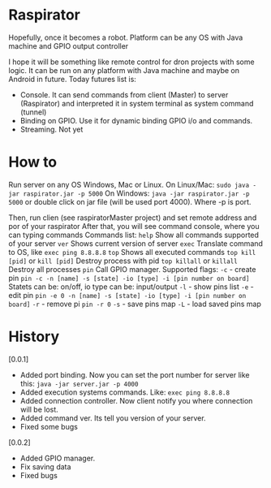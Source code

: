 # Raspirator
Hopefully, once it becomes a robot. Platform can be any OS with Java machine and GPIO output controller


I hope it will be something like remote control for dron projects with some logic.
It can be run on any platform with Java machine and maybe on Android in future.
Today futures list is:

- Console. It can send commands from client (Master) to server (Raspirator) and interpreted it in system terminal as system command (tunnel)
- Binding on GPIO. Use it for dynamic binding GPIO i/o and commands.
- Streaming. Not yet

# How to

Run server on any OS Windows, Mac or Linux.
On Linux/Mac:
`sudo java -jar raspirator.jar -p 5000`
On Windows:
`java -jar raspirator.jar -p 5000`
or double click on jar file (will be used port 4000).
Where -p is port.

Then, run clien (see raspiratorMaster project) and set remote address and por of your raspirator
After that, you will see command console, where you can typing commands
Commands list:
`help` Show all commands supported of your server
`ver` Shows current version of server
`exec` Translate command to OS, like
`exec ping 8.8.8.8`
`top` Shows all executed commands
`top kill [pid]` or `kill [pid]` Destroy process with pid
`top killall` or `killall` Destroy all processes
`pin` Call GPIO manager. Supported flags:
  `-c` - create pin
  `pin -c -n [name] -s [state] -io [type] -i [pin number on board]`
  Statets can be: on/off, io type can be: input/output
  `-l` - show pins list
  `-e` - edit pin
  `pin -e 0 -n [name] -s [state] -io [type] -i [pin number on board]`
  `-r` - remove pi
  `pin -r 0`
  `-s` - save pins map
  `-L` - load saved pins map

# History

[0.0.1]
+ Added port binding. Now you can set the port number for server like this:
`java -jar server.jar -p 4000`
+ Added execution systems commands. Like:
`exec ping 8.8.8.8`
+ Added connection controller. Now client notify you where connection will be lost.
+ Added command ver. Its tell you version of your server.
+ Fixed some bugs

[0.0.2]
+ Added GPIO manager.
+ Fix saving data
+ Fixed bugs
